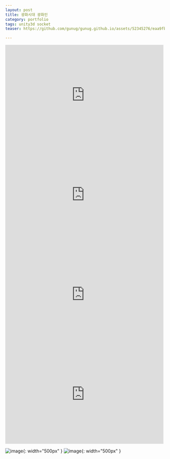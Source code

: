 ```yaml
---
layout: post
title: 광화시대 광화인
category: portfolio
tags: unity3d socket
teaser: https://github.com/gunug/gunug.github.io/assets/52345276/eaa9fb62-5615-47b8-807f-6a99528ea6fd

---
```


<iframe width="500" height="315" src="https://www.youtube.com/embed/Nf7V2376tZI?si=fcv9Obhj5Lthel2h" title="YouTube video player" frameborder="0" allow="accelerometer; autoplay; clipboard-write; encrypted-media; gyroscope; picture-in-picture; web-share" allowfullscreen></iframe>
<iframe width="500" height="315" src="https://www.youtube.com/embed/CUjT3rXZMOI?si=E3gh_MP27ptbjz1Q" title="YouTube video player" frameborder="0" allow="accelerometer; autoplay; clipboard-write; encrypted-media; gyroscope; picture-in-picture; web-share" allowfullscreen></iframe>
<iframe width="500" height="315" src="https://www.youtube.com/embed/jybeOkA2uBQ?si=dA2MdzaIW1AQtPAG" title="YouTube video player" frameborder="0" allow="accelerometer; autoplay; clipboard-write; encrypted-media; gyroscope; picture-in-picture; web-share" allowfullscreen></iframe>
<iframe width="500" height="315" src="https://www.youtube.com/embed/c74Wf8sFx7w?si=DStXyuYPrCetrv_y" title="YouTube video player" frameborder="0" allow="accelerometer; autoplay; clipboard-write; encrypted-media; gyroscope; picture-in-picture; web-share" allowfullscreen></iframe>

![image](https://github.com/gunug/gunug.github.io/assets/52345276/0a5a4284-753e-4048-aea6-956969d13b05){: width="500px" }
![image](https://github.com/gunug/gunug.github.io/assets/52345276/f2d48c20-05d2-4404-8c51-fac77191bd7a){: width="500px" }
